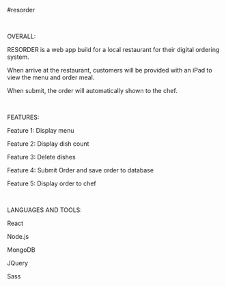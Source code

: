 #resorder


<br />

OVERALL:

RESORDER is a web app build for a local restaurant for their digital ordering system.

When arrive at the restaurant,  customers will be provided with an iPad to view the menu and order meal.

When submit, the order will automatically shown to the chef.


<br />

FEATURES:

Feature 1: Display menu

Feature 2: Display dish count

Feature 3: Delete dishes

Feature 4: Submit Order and save order to database

Feature 5: Display order to chef


<br />

LANGUAGES AND TOOLS:

React

Node.js

MongoDB

JQuery

Sass
